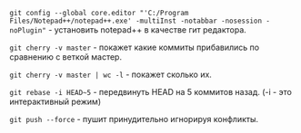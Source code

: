 ```git config --global core.editor "'C:/Program Files/Notepad++/notepad++.exe' -multiInst -notabbar -nosession -noPlugin"``` - установить notepad++ в качестве гит редактора.

```git cherry -v master``` - покажет какие коммиты прибавились по сравнению с веткой мастер.

```git cherry -v master | wc -l``` - покажет сколько их.

```git rebase -i HEAD~5``` - передвинуть  HEAD на 5 коммитов назад. (-i - это интерактивный режим)

```git push --force``` - пушит принудительно игнорируя конфликты.
